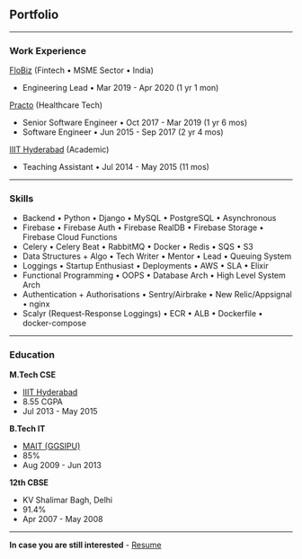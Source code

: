 ## Portfolio

---

### Work Experience

[FloBiz](/flobiz) (Fintech • MSME Sector • India)
- Engineering Lead • Mar 2019 - Apr 2020 (1 yr 1 mon)

[Practo](/practo) (Healthcare Tech)
- Senior Software Engineer • Oct 2017 - Mar 2019  (1 yr 6 mos)
- Software Engineer • Jun 2015 - Sep 2017  (2 yr 4 mos)

[IIIT Hyderabad](/iiith) (Academic)
- Teaching Assistant • Jul 2014 - May 2015 (11 mos)

---

### Skills

- Backend • Python • Django • MySQL • PostgreSQL • Asynchronous
- Firebase • Firebase Auth • Firebase RealDB • Firebase Storage • Firebase Cloud Functions
- Celery • Celery Beat • RabbitMQ • Docker • Redis • SQS • S3
- Data Structures + Algo • Tech Writer • Mentor • Lead • Queuing System
- Loggings • Startup Enthusiast • Deployments • AWS • SLA • Elixir
- Functional Programming • OOPS • Database Arch • High Level System Arch
- Authentication + Authorisations • Sentry/Airbrake • New Relic/Appsignal • nginx
- Scalyr (Request-Response Loggings) • ECR • ALB • Dockerfile • docker-compose

---

### Education

**M.Tech CSE**
- [IIIT Hyderabad](https://www.iiit.ac.in/)
- 8.55 CGPA
- Jul 2013 - May 2015

**B.Tech IT**
- [MAIT (GGSIPU)](https://mait.ac.in/)
- 85%
- Aug 2009 - Jun 2013

**12th CBSE**
- KV Shalimar Bagh, Delhi
- 91.4%
- Apr 2007 - May 2008

---

**In case you are still interested** - [Resume](/sajal_sharma.pdf)
